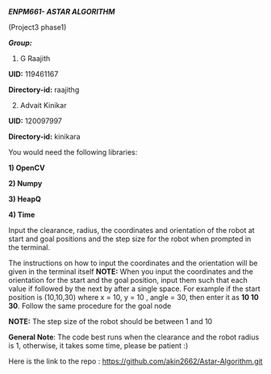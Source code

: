***ENPM661- ASTAR ALGORITHM***

(Project3 phase1)

***Group:***
1) G Raajith 

**UID:** 119461167

**Directory-id:** raajithg

2) Advait Kinikar

**UID:** 120097997

**Directory-id:** kinikara

You would need the following libraries:

**1) OpenCV**

**2) Numpy**

**3) HeapQ**

**4) Time**

Input the clearance, radius, the coordinates and orientation of the robot at start and goal positions and the step size for the robot when  prompted in the terminal.

The instructions on how to input the coordinates and the orientation will be given in the terminal itself
**NOTE:** When you input the coordinates and the orientation for the start and the goal position, input them such that each value if followed by the next by after a single space. For example if the start position is (10,10,30) where x = 10, y = 10 , angle = 30, then enter it as **10 10 30**. Follow the same procedure for the goal node

**NOTE:** The step size of the robot should be between 1 and 10

**General Note**: The code best runs when the clearance and the robot radius is 1, otherwise, it takes some time, please be patient :)


Here is the link to the repo : https://github.com/akin2662/Astar-Algorithm.git

